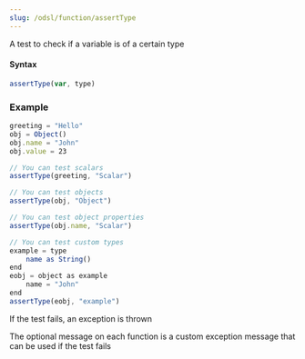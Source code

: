 ```yaml
---
slug: /odsl/function/assertType
---
```

A test to check if a variable is of a certain type

#### Syntax
```js
assertType(var, type)
```
### Example
```js
greeting = "Hello"
obj = Object()
obj.name = "John"
obj.value = 23

// You can test scalars
assertType(greeting, "Scalar")

// You can test objects
assertType(obj, "Object")

// You can test object properties
assertType(obj.name, "Scalar")

// You can test custom types
example = type
    name as String()
end
eobj = object as example
    name = "John"
end
assertType(eobj, "example")
```
If the test fails, an exception is thrown

The optional message on each function is a custom exception message that can be used if the test fails

